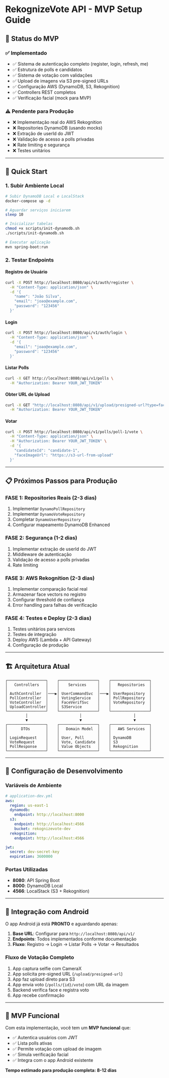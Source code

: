 # RekognizeVote API - MVP Setup Guide

## 🎯 **Status do MVP**

### ✅ **Implementado**
- ✅ Sistema de autenticação completo (register, login, refresh, me)
- ✅ Estrutura de polls e candidatos
- ✅ Sistema de votação com validações
- ✅ Upload de imagens via S3 pre-signed URLs
- ✅ Configuração AWS (DynamoDB, S3, Rekognition)
- ✅ Controllers REST completos
- ✅ Verificação facial (mock para MVP)

### ⚠️ **Pendente para Produção**
- ❌ Implementação real do AWS Rekognition
- ❌ Repositories DynamoDB (usando mocks)
- ❌ Extração de userId do JWT
- ❌ Validação de acesso a polls privadas
- ❌ Rate limiting e segurança
- ❌ Testes unitários

---

## 🚀 **Quick Start**

### 1. **Subir Ambiente Local**
```bash
# Subir DynamoDB Local e LocalStack
docker-compose up -d

# Aguardar serviços iniciarem
sleep 10

# Inicializar tabelas
chmod +x scripts/init-dynamodb.sh
./scripts/init-dynamodb.sh

# Executar aplicação
mvn spring-boot:run
```

### 2. **Testar Endpoints**

#### Registro de Usuário
```bash
curl -X POST http://localhost:8080/api/v1/auth/register \
  -H "Content-Type: application/json" \
  -d '{
    "name": "João Silva",
    "email": "joao@example.com",
    "password": "123456"
  }'
```

#### Login
```bash
curl -X POST http://localhost:8080/api/v1/auth/login \
  -H "Content-Type: application/json" \
  -d '{
    "email": "joao@example.com",
    "password": "123456"
  }'
```

#### Listar Polls
```bash
curl -X GET http://localhost:8080/api/v1/polls \
  -H "Authorization: Bearer YOUR_JWT_TOKEN"
```

#### Obter URL de Upload
```bash
curl -X GET "http://localhost:8080/api/v1/upload/presigned-url?type=face_evidence" \
  -H "Authorization: Bearer YOUR_JWT_TOKEN"
```

#### Votar
```bash
curl -X POST http://localhost:8080/api/v1/polls/poll-1/vote \
  -H "Content-Type: application/json" \
  -H "Authorization: Bearer YOUR_JWT_TOKEN" \
  -d '{
    "candidateId": "candidate-1",
    "faceImageUrl": "https://s3-url-from-upload"
  }'
```

---

## 📋 **Próximos Passos para Produção**

### **FASE 1: Repositories Reais (2-3 dias)**
1. Implementar `DynamoPollRepository`
2. Implementar `DynamoVoteRepository`
3. Completar `DynamoUserRepository`
4. Configurar mapeamento DynamoDB Enhanced

### **FASE 2: Segurança (1-2 dias)**
1. Implementar extração de userId do JWT
2. Middleware de autenticação
3. Validação de acesso a polls privadas
4. Rate limiting

### **FASE 3: AWS Rekognition (2-3 dias)**
1. Implementar comparação facial real
2. Armazenar face vectors no registro
3. Configurar threshold de confiança
4. Error handling para falhas de verificação

### **FASE 4: Testes e Deploy (2-3 dias)**
1. Testes unitários para services
2. Testes de integração
3. Deploy AWS (Lambda + API Gateway)
4. Configuração de produção

---

## 🏗️ **Arquitetura Atual**

```
┌─────────────────┐    ┌─────────────────┐    ┌─────────────────┐
│   Controllers   │    │    Services     │    │   Repositories  │
│                 │    │                 │    │                 │
│ AuthController  │───▶│ UserCommandSvc  │───▶│ UserRepository  │
│ PollController  │    │ VotingService   │    │ PollRepository  │
│ VoteController  │    │ FaceVerifSvc    │    │ VoteRepository  │
│ UploadController│    │ S3Service       │    │                 │
└─────────────────┘    └─────────────────┘    └─────────────────┘
         │                       │                       │
         ▼                       ▼                       ▼
┌─────────────────┐    ┌─────────────────┐    ┌─────────────────┐
│      DTOs       │    │   Domain Model  │    │   AWS Services  │
│                 │    │                 │    │                 │
│ LoginRequest    │    │ User, Poll      │    │ DynamoDB        │
│ VoteRequest     │    │ Vote, Candidate │    │ S3              │
│ PollResponse    │    │ Value Objects   │    │ Rekognition     │
└─────────────────┘    └─────────────────┘    └─────────────────┘
```

---

## 🔧 **Configuração de Desenvolvimento**

### **Variáveis de Ambiente**
```yaml
# application-dev.yml
aws:
  region: us-east-1
  dynamodb:
    endpoint: http://localhost:8000
  s3:
    endpoint: http://localhost:4566
    bucket: rekognizevote-dev
  rekognition:
    endpoint: http://localhost:4566

jwt:
  secret: dev-secret-key
  expiration: 3600000
```

### **Portas Utilizadas**
- **8080**: API Spring Boot
- **8000**: DynamoDB Local
- **4566**: LocalStack (S3 + Rekognition)

---

## 📱 **Integração com Android**

O app Android já está **PRONTO** e aguardando apenas:

1. **Base URL**: Configurar para `http://localhost:8080/api/v1/`
2. **Endpoints**: Todos implementados conforme documentação
3. **Fluxo**: Registro → Login → Listar Polls → Votar → Resultados

### **Fluxo de Votação Completo**
1. App captura selfie com CameraX
2. App solicita pre-signed URL (`/upload/presigned-url`)
3. App faz upload direto para S3
4. App envia voto (`/polls/{id}/vote`) com URL da imagem
5. Backend verifica face e registra voto
6. App recebe confirmação

---

## 🎉 **MVP Funcional**

Com esta implementação, você tem um **MVP funcional** que:

- ✅ Autentica usuários com JWT
- ✅ Lista polls ativas
- ✅ Permite votação com upload de imagem
- ✅ Simula verificação facial
- ✅ Integra com o app Android existente

**Tempo estimado para produção completa: 8-12 dias**